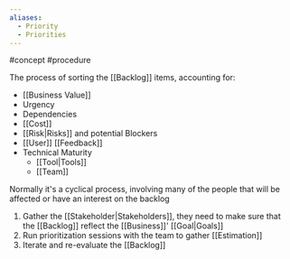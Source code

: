 ```yaml
---
aliases:
  - Priority
  - Priorities
---
```

#concept #procedure 

The process of sorting the [[Backlog]] items, accounting for:

- [[Business Value]]
- Urgency
- Dependencies
- [[Cost]]
- [[Risk|Risks]] and potential Blockers
- [[User]] [[Feedback]]
- Technical Maturity
	- [[Tool|Tools]]
	- [[Team]]

Normally it's a cyclical process, involving many of the people that will be affected or have an interest on the backlog

1. Gather the [[Stakeholder|Stakeholders]], they need to make sure that the [[Backlog]] reflect the [[Business]]' [[Goal|Goals]] 
2. Run prioritization sessions with the team to gather [[Estimation]]
3. Iterate and re-evaluate the [[Backlog]]